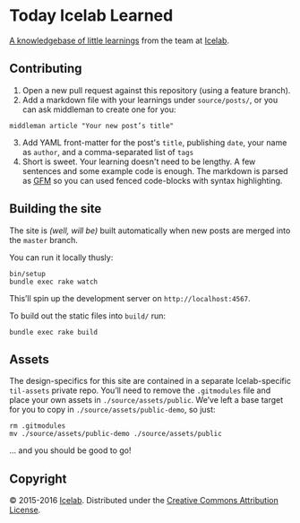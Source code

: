 # Today Icelab Learned

[A knowledgebase of little learnings](http://til.icelab.com.au/) from the team at [Icelab](http://icelab.com.au/).

## Contributing

1. Open a new pull request against this repository (using a feature branch).
2. Add a markdown file with your learnings under `source/posts/`, or you can ask middleman to create one for you:

```
middleman article "Your new post’s title"
```

3. Add YAML front-matter for the post's `title`, publishing `date`, your name as `author`, and a comma-separated list of `tags`
4. Short is sweet. Your learning doesn't need to be lengthy. A few sentences and some example code is enough. The markdown is parsed as [GFM](https://help.github.com/articles/github-flavored-markdown/) so you can used fenced code-blocks with syntax highlighting.

## Building the site

The site is _(well, will be)_ built automatically when new posts are merged into the `master` branch.

You can run it locally thusly:

```
bin/setup
bundle exec rake watch
```

This’ll spin up the development server on `http://localhost:4567`.

To build out the static files into `build/` run:

```
bundle exec rake build
```

## Assets

The design-specifics for this site are contained in a separate Icelab-specific `til-assets` private repo. You’ll need to remove the `.gitmodules` file and place your own assets in `./source/assets/public`. We’ve left a base target for you to copy in `./source/assets/public-demo`, so just:

```
rm .gitmodules
mv ./source/assets/public-demo ./source/assets/public
```

... and you should be good to go!

## Copyright

© 2015-2016 [Icelab](http://icelab.com.au/). Distributed under the [Creative Commons Attribution License](http://creativecommons.org/licenses/by/3.0/).
